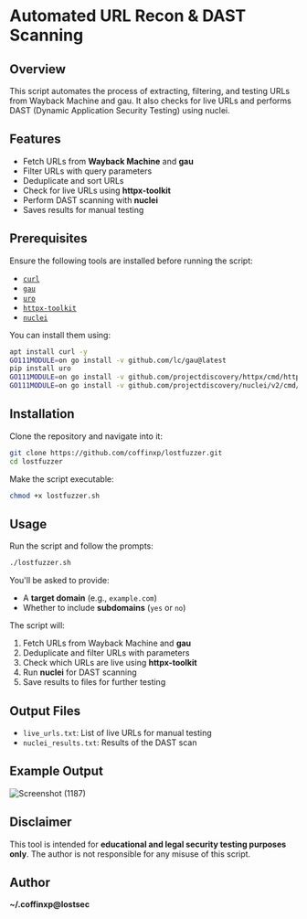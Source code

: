 # Automated URL Recon & DAST Scanning

## Overview
This script automates the process of extracting, filtering, and testing URLs from Wayback Machine and gau. It also checks for live URLs and performs DAST (Dynamic Application Security Testing) using nuclei.

## Features
- Fetch URLs from **Wayback Machine** and **gau**
- Filter URLs with query parameters
- Deduplicate and sort URLs
- Check for live URLs using **httpx-toolkit**
- Perform DAST scanning with **nuclei**
- Saves results for manual testing

## Prerequisites
Ensure the following tools are installed before running the script:

- [`curl`](https://curl.se/)
- [`gau`](https://github.com/lc/gau)
- [`uro`](https://github.com/s0md3v/uro)
- [`httpx-toolkit`](https://github.com/projectdiscovery/httpx)
- [`nuclei`](https://github.com/projectdiscovery/nuclei)

You can install them using:
```bash
apt install curl -y
GO111MODULE=on go install -v github.com/lc/gau@latest
pip install uro
GO111MODULE=on go install -v github.com/projectdiscovery/httpx/cmd/httpx@latest
GO111MODULE=on go install -v github.com/projectdiscovery/nuclei/v2/cmd/nuclei@latest
```

## Installation
Clone the repository and navigate into it:
```bash
git clone https://github.com/coffinxp/lostfuzzer.git
cd lostfuzzer
```
Make the script executable:
```bash
chmod +x lostfuzzer.sh
```

## Usage
Run the script and follow the prompts:
```bash
./lostfuzzer.sh
```
You'll be asked to provide:
- A **target domain** (e.g., `example.com`)
- Whether to include **subdomains** (`yes` or `no`)

The script will:
1. Fetch URLs from Wayback Machine and **gau**
2. Deduplicate and filter URLs with parameters
3. Check which URLs are live using **httpx-toolkit**
4. Run **nuclei** for DAST scanning
5. Save results to files for further testing

## Output Files
- `live_urls.txt`: List of live URLs for manual testing
- `nuclei_results.txt`: Results of the DAST scan

## Example Output

![Screenshot (1187)](https://github.com/user-attachments/assets/e1643ba5-0daf-4469-ae73-e20e8deaf5e8)

## Disclaimer
This tool is intended for **educational and legal security testing purposes only**. The author is not responsible for any misuse of this script.

## Author
**~/.coffinxp@lostsec**

